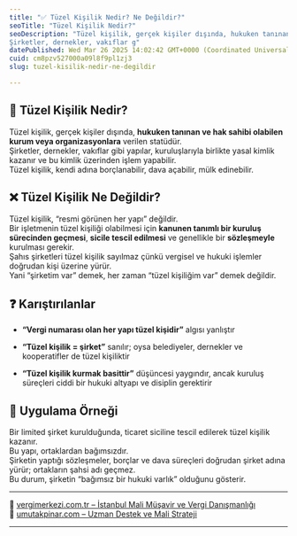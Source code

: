 ```yaml
---
title: "✅ Tüzel Kişilik Nedir? Ne Değildir?"
seoTitle: "Tüzel Kişilik Nedir?"
seoDescription: "Tüzel kişilik, gerçek kişiler dışında, hukuken tanınan ve hak sahibi olabilen kurum veya organizasyonlara verilen statüdür.
Şirketler, dernekler, vakıflar g"
datePublished: Wed Mar 26 2025 14:02:42 GMT+0000 (Coordinated Universal Time)
cuid: cm8pzv527000a09l8f9pl1zj3
slug: tuzel-kisilik-nedir-ne-degildir

---
```


## 🔹 Tüzel Kişilik Nedir?

Tüzel kişilik, gerçek kişiler dışında, **hukuken tanınan ve hak sahibi olabilen kurum veya organizasyonlara** verilen statüdür.  
Şirketler, dernekler, vakıflar gibi yapılar, kuruluşlarıyla birlikte yasal kimlik kazanır ve bu kimlik üzerinden işlem yapabilir.  
Tüzel kişilik, kendi adına borçlanabilir, dava açabilir, mülk edinebilir.

## ❌ Tüzel Kişilik Ne Değildir?

Tüzel kişilik, “resmi görünen her yapı” değildir.  
Bir işletmenin tüzel kişiliği olabilmesi için **kanunen tanımlı bir kuruluş sürecinden geçmesi**, **sicile tescil edilmesi** ve genellikle bir **sözleşmeyle** kurulması gerekir.  
Şahıs şirketleri tüzel kişilik sayılmaz çünkü vergisel ve hukuki işlemler doğrudan kişi üzerine yürür.  
Yani “şirketim var” demek, her zaman “tüzel kişiliğim var” demek değildir.

## ❓ Karıştırılanlar

* **“Vergi numarası olan her yapı tüzel kişidir”** algısı yanlıştır
    
* **“Tüzel kişilik = şirket”** sanılır; oysa belediyeler, dernekler ve kooperatifler de tüzel kişiliktir
    
* **“Tüzel kişilik kurmak basittir”** düşüncesi yaygındır, ancak kuruluş süreçleri ciddi bir hukuki altyapı ve disiplin gerektirir
    

## 🧠 Uygulama Örneği

Bir limited şirket kurulduğunda, ticaret siciline tescil edilerek tüzel kişilik kazanır.  
Bu yapı, ortaklardan bağımsızdır.  
Şirketin yaptığı sözleşmeler, borçlar ve dava süreçleri doğrudan şirket adına yürür; ortakların şahsi adı geçmez.  
Bu durum, şirketin “bağımsız bir hukuki varlık” olduğunu gösterir.

---

🔗 [vergimerkezi.com.tr – İstanbul Mali Müşavir ve Vergi Danışmanlığı](https://vergimerkezi.com.tr)  
🔗 [umutakpinar.com – Uzman Destek ve Mali Strateji](https://umutakpinar.com)

---